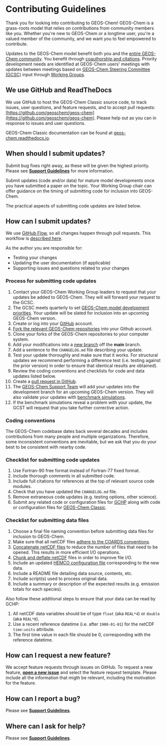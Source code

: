 # Contributing Guidelines

Thank you for looking into contributing to GEOS-Chem! GEOS-Chem is a grass-roots model that relies on contributions from community members like you. Whether you're new to GEOS-Chem or a longtime user, you're a valued member of the community, and we want you to feel empowered to contribute.

Updates to the GEOS-Chem model benefit both you and the [entire GEOS-Chem community](https://geoschem.github.io/people.html).  You benefit through [coauthorship and citations](https://geoschem.github.io/new-developments.html).  Priority development needs are identified at GEOS-Chem users' meetings with updates between meetings based on [GEOS-Chem Steering Committee (GCSC)](https://geoschem.github.io/steering-committee.html) input through [Working Groups](https://geoschem.github.io/working-groups.html).

## We use GitHub and ReadTheDocs
We use GitHub to host the GEOS-Chem Classic source code, to track issues, user questions, and feature requests, and to accept pull requests: [https://github.com/geoschem/geos-chem](https://github.com/geoschem/geos-chem). Please help out as you can in response to issues and user questions.

GEOS-Chem Classic documentation can be found at [geos-chem.readthedocs.io](https://geos-chem.readthedocs.io).

## When should I submit updates?

Submit bug fixes right away, as these will be given the highest priority.  Please see **[Support Guidelines](https://geos-chem.readthedocs.io/en/stable/help-and-reference/SUPPORT.html)** for more information.

Submit updates (code and/or data) for mature model developments once you have submitted a paper on the topic.  Your Working Group chair can offer guidance on the timing of submitting code for inclusion into GEOS-Chem.

The practical aspects of submitting code updates are listed below.

## How can I submit updates?
We use [GitHub Flow](https://guides.github.com/introduction/flow/index.html), so all changes happen through pull requests. This workflow is [described here](https://guides.github.com/introduction/flow/index.html).

As the author you are responsible for:
- Testing your changes
- Updating the user documentation (if applicable)
- Supporting issues and questions related to your changes

### Process for submitting code updates

  1. Contact your GEOS-Chem Working Group leaders to request that your updates be added to GEOS-Chem.  They will will forward your request to the GCSC.
  2. The GCSC meets quarterly to set [GEOS-Chem model development priorities](http://wiki.geos-chem.org/GEOS-Chem_model_development_priorities). Your update will be slated for inclusion into an upcoming GEOS-Chem version.
  3. Create or log into your [GitHub](https://github.com/) account.
  4. [Fork the relevant GEOS-Chem repositories](https://help.github.com/articles/fork-a-repo/) into your Github account.
  5. Clone your forks of the GEOS-Chem repositories to your computer system.
  6. Add your modifications into a [new branch](https://git-scm.com/book/en/v2/Git-Branching-Branches-in-a-Nutshell) off the **main** branch.
  7. Add a sentence to the `CHANGELOG.md` file describing your update.
  8. Test your update thoroughly and make sure that it works.  For structural updates we recommend performing a difference test (i.e. testing against the prior version) in order to ensure that identical results are obtained).
  9. Review the coding conventions and checklists for code and data updates listed below.
  10. Create a [pull request in GitHub](https://help.github.com/articles/creating-a-pull-request/).
  11. The [GEOS-Chem Support Team](https://geoschem.github.io/support-team.html) will add your updates into the development branch for an upcoming GEOS-Chem version.  They will also validate your updates with [benchmark simulations](http://wiki.geos-chem.org/GEOS-Chem_benchmarking).
  12. If the benchmark simulations reveal a problem with your update, the GCST will request that you take further corrective action.

### Coding conventions
The GEOS-Chem codebase dates back several decades and includes contributions from many people and multiple organizations. Therefore, some inconsistent conventions are inevitable, but we ask that you do your best to be consistent with nearby
code.

### Checklist for submitting code updates

  1. Use Fortran-90 free format instead of Fortran-77 fixed format.
  2. Include thorough comments in all submitted code.
  3. Include full citations for references at the top of relevant source code modules.
  4. Check that you have updated the `CHANGELOG.md` file.
  5. Remove extraneous code updates (e.g. testing options, other science).
  6. Submit any related code or configuration files for [GCHP](https://gchp.readthedocs.io) along with code or configuration files for [GEOS-Chem Classic](https://geos-chem.readthedocs.io).

### Checklist for submitting data files

  1. Choose a final file naming convention before submitting data files for inclusion to GEOS-Chem.
  2. Make sure that all netCDF files [adhere to the COARDS conventions](https://geos-chem.readthedocs.io/en/latest/geos-chem-shared-docs/supplemental-guides/coards-guide.html).
  3. [Concatenate netCDF files](https://geos-chem.readthedocs.io/en/latest/geos-chem-shared-docs/supplemental-guides/netcdf-guide.html#concatenate-netcdf-files)  to reduce the number of files that need to be opened.  This results in more efficient I/O operations.
  4. [Chunk and deflate netCDF](https://geos-chem.readthedocs.io/en/latest/geos-chem-shared-docs/supplemental-guides/netcdf-guide.html#chunk-and-deflate-a-netcdf-file-to-improve-i-o) files in order to improve file I/O.
  5. Include an updated [HEMCO configuration file](https://hemco.readthedocs.io/en/latest/hco-ref-guide/hemco-config.html) corresponding to the new data.
  6. Include a README file detailing data source, contents, etc.
  7. Include script(s) used to process original data.
  8. Include a summary or description of the expected results (e.g. emission totals for each species).

Also follow these additional steps to ensure that your data can be read by GCHP:

  1. All netCDF data variables should be of type `float` (aka `REAL*4`) or `double` (aka `REAL*8`).
  2. Use a recent reference datetime (i.e. after `1900-01-01`) for the netCDF `time:units` attribute.
  3. The first time value in each file should be 0, corresponding with the reference datetime.

## How can I request a new feature?
We accept feature requests through issues on GitHub. To request a new feature, **[open a new issue](https://github.com/geoschem/geos-chem/issues/new/choose)** and select the feature request template. Please include all the information that migth be relevant, including the motivation for the feature.

## How can I report a bug?
Please see **[Support Guidelines](https://geos-chem.readthedocs.io/en/stable/help-and-reference/SUPPORT.html)**.

## Where can I ask for help?
Please see **[Support Guidelines](https://geos-chem.readthedocs.io/en/stable/help-and-reference/SUPPORT.html)**.

